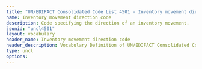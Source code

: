 ```yaml
---
title: "UN/EDIFACT Consolidated Code List 4501 - Inventory movement direction code (20B) JSON-LD Vocabulary"
name: Inventory movement direction code
description: Code specifying the direction of an inventory movement.
jsonid: "uncl4501"
layout: vocabulary
header_name: Inventory movement direction code
header_description: Vocabulary Definition of UN/EDIFACT Consolidated Code List 4501 - Inventory movement direction code (20B) semantics in HTML format. JSON-LD format is available at [uncl4501.jsonld](/vocabulary/uncl4501.jsonld)
type: uncl
options:
---
```

